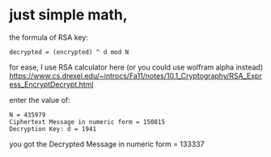 # just simple math, 

the formula of RSA key:

`decrypted = (encrypted) ^ d mod N`

for ease, I use RSA calculator here (or you could use wolfram alpha instead)
https://www.cs.drexel.edu/~introcs/Fa11/notes/10.1_Cryptography/RSA_Express_EncryptDecrypt.html

enter the value of: 
```
N = 435979
Ciphertext Message in numeric form = 150815
Decryption Key: d = 1941
```
you got the Decrypted Message in numeric form = 133337

